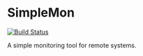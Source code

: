 # SimpleMon

[![Build Status](https://travis-ci.org/da3m0nsec/SimpleMon.svg?branch=main)](https://travis-ci.org/da3m0nsec/SimpleMon)

A simple monitoring tool for remote systems.
